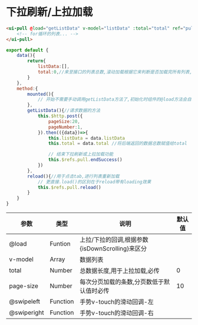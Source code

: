# 下拉刷新/上拉加载

```html
<ui-pull @load="getListData" v-model="listData" :total="total" ref="pull">
    <!-- for循环的列表... -->
</ui-pull>
```

```js
export default {
    data(){
        return{
            listData:[],
            total:0,//来至接口的列表总数,滚动加载根据它来判断是否加载完所有列表,最终显示 END 标示
        }
    },
    method:{
        mounted(){
            // 开始不需要手动调用getListData方法了,初始化时组件的@load方法会自动执行
        },
        getListData(){//请求数据的方法
            this.$http.post({
                pageSize:20,
                pageNumber:1,
            }).then(({data})=>{
                this.listData = data.listData
                this.total = data.total //将后端返回的数据总数赋值给total

                // 结束下拉刷新或上拉加载功能
                this.$refs.pull.endSuccess()
            })
        },
        reload(){//用于点击tab,进行列表重新加载
            // 更直接.load()的区别在于reload带有loading效果
            this.$refs.pull.reload()
        }
    }
}
```

参数        |      类型       |      说明                                               | 默认值
------------|-----------------|---------------------------------------------------------|---------
@load       |    Funtion      |   上拉/下拉的回调,根据参数{isDownScrolling}来区分       |
v-model     |    Array        |   数据列表                                              |
total       |    Number       |   总数据长度,用于上拉加载,必传                          |   0
page-size   |    Number       |   每次分页加载的条数,分页数低于默认值时必传             |  10
@swipeleft  |    Function     |   手势v-touch的滑动回调-左                              |  
@swiperight |    Function     |   手势v-touch的滑动回调-右                              |  
